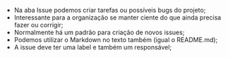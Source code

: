 * Na aba Issue podemos criar tarefas ou possíveis bugs do projeto;
* Interessante para a organização se manter ciente do que ainda precisa fazer ou corrigir;
* Normalmente há um padrão para criação de novos issues;
* Podemos utilizar o Markdown no texto também (igual o README.md);
* A issue deve ter uma label e também um responsável;
